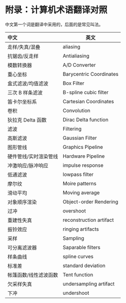 # 附录：计算机术语翻译对照

中文第一个词是翻译中采用的，后面的是常见叫法。

| 中文                  | 英文                    |
| :-------------------- | ----------------------- |
| 走样/失真/混叠        | aliasing                |
| 抗锯齿/反走样         | Antialiasing            |
| 模数转换器            | A/D Converter           |
| 重心坐标              | Barycentric Coordinates |
| 盒式滤波/均值滤波     | Box Filter              |
| 三次 B 样条滤波       | B-spline cubic filter   |
| 笛卡尔坐标系          | Cartesian Coordinates   |
| 卷积                  | Convolution             |
| 狄拉克 Delta 函数     | Dirac Delta function    |
| 滤波                  | Filtering               |
| 高斯滤波              | Gaussian Filter         |
| 图形管线              | Graphics Pipeline       |
| 硬件管线/实时渲染管线 | Hardware Pipeline       |
| 冲激响应/脉冲响应     | impulse response        |
| 低通滤波              | lowpass filter          |
| 摩尔纹                | Moire patterns          |
| 滑动平均              | Moving average          |
| 对象顺序渲染          | Object-order Rendering  |
| 过冲                  | overshoot               |
| 重建性失真            | reconstruction artifact |
| 振铃效应              | ringing artifacts       |
| 采样                  | Sampling                |
| 可分离滤波器          | Saparable filters       |
| 样条曲线              | spline curves           |
| 标准差                | standard deviation      |
| 帐篷函数/线性滤波函数 | Tent function           |
| 欠采样失真            | undersampling artifact  |
| 下冲                  | undershoot              |
